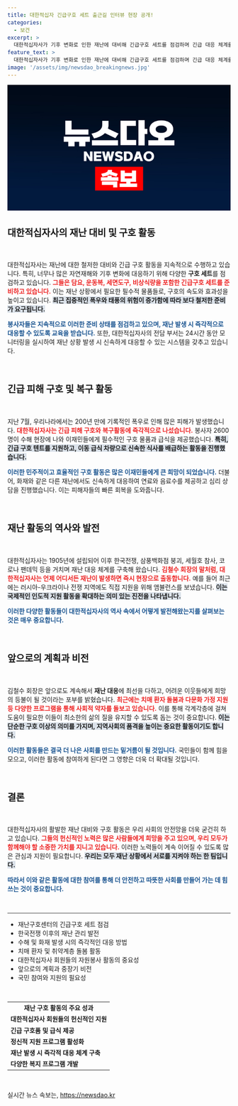```yaml
---
title: 대한적십자 긴급구호 세트 출근길 인터뷰 현장 공개!
categories:
  - 보건
excerpt: >
  대한적십자사가 기후 변화로 인한 재난에 대비해 긴급구호 세트를 점검하며 긴급 대응 체계를 강화하고 있습니다. 김철수 회장이 국제적 활동과 향후 계획을 밝히며, 재난 발생 시 언제든지 달려간다는 다짐을 전했습니다.
feature_text: >
  대한적십자사가 기후 변화로 인한 재난에 대비해 긴급구호 세트를 점검하며 긴급 대응 체계를 강화하고 있습니다. 김철수 회장이 국제적 활동과 향후 계획을 밝히며, 재난 발생 시 언제든지 달려간다는 다짐을 전했습니다.
image: '/assets/img/newsdao_breakingnews.jpg'
---
```


<p><img src="/assets/img/newsdao_breakingnews.jpg" alt="koreaapp 속보" /></p>

<h2 data-ke-size="size26">대한적십자사의 재난 대비 및 구호 활동</h2>

<p data-ke-size="size16">&nbsp;</p>

<p>대한적십자사는 재난에 대한 철저한 대비와 긴급 구호 활동을 지속적으로 수행하고 있습니다. 특히, 너무나 많은 자연재해와 기후 변화에 대응하기 위해 다양한 <strong>구호 세트</strong>를 점검하고 있습니다. <b><span style="color: #ee2323;">그들은 담요, 운동복, 세면도구, 비상식량을 포함한 긴급구호 세트를 준비하고 있습니다.</span></b> 이는 재난 상황에서 필요한 필수적 물품들로, 구호의 속도와 효과성을 높이고 있습니다. <b><span style="background-color: #21538527;">최근 집중적인 폭우와 태풍의 위험이 증가함에 따라 보다 철저한 준비가 요구됩니다.</span></b></p>

<p><b><span style="color: #1a5490;">봉사자들은 지속적으로 이러한 준비 상태를 점검하고 있으며, 재난 발생 시 즉각적으로 대응할 수 있도록 교육을 받습니다.</span></b> 또한, 대한적십자사의 전담 부서는 24시간 동안 모니터링을 실시하여 재난 상황 발생 시 신속하게 대응할 수 있는 시스템을 갖추고 있습니다.</p>

<p data-ke-size="size16">&nbsp;</p>

<h2 data-ke-size="size26">긴급 피해 구호 및 복구 활동</h2>

<p data-ke-size="size16">&nbsp;</p>

<p>지난 7월, 우리나라에서는 200년 만에 기록적인 폭우로 인해 많은 피해가 발생했습니다. <b><span style="color: #ee2323;">대한적십자사는 긴급 피해 구호와 복구활동에 즉각적으로 나섰습니다.</span></b> 봉사자 2600명이 수해 현장에 나와 이재민들에게 필수적인 구호 물품과 급식을 제공했습니다. <b><span style="background-color: #21538527;">특히, 긴급 구호 텐트를 지원하고, 이동 급식 차량으로 신속한 식사를 배급하는 활동을 진행했습니다.</span></b></p>

<p><b><span style="color: #1a5490;">이러한 민주적이고 효율적인 구호 활동은 많은 이재민들에게 큰 희망이 되었습니다.</span></b> 더불어, 화재와 같은 다른 재난에서도 신속하게 대응하여 연료와 음료수를 제공하고 심리 상담을 진행했습니다. 이는 피해자들의 빠른 회복을 도와줍니다.</p>

<p data-ke-size="size16">&nbsp;</p>

<h2 data-ke-size="size26">재난 활동의 역사와 발전</h2>

<p data-ke-size="size16">&nbsp;</p>

<p>대한적십자사는 1905년에 설립되어 이후 한국전쟁, 삼풍백화점 붕괴, 세월호 참사, 코로나 팬데믹 등을 거치며 재난 대응 체계를 구축해 왔습니다. <b><span style="color: #ee2323;">김철수 회장의 말처럼, 대한적십자사는 언제 어디서든 재난이 발생하면 즉시 현장으로 출동합니다.</span></b> 예를 들어 최근에는 러시아-우크라이나 전쟁 지역에도 직접 지원을 위해 앰뷸런스를 보냈습니다. <b><span style="background-color: #21538527;">이는 국제적인 인도적 지원 활동을 확대하는 의미 있는 진전을 나타냅니다.</span></b></p>

<p><b><span style="color: #1a5490;">이러한 다양한 활동들이 대한적십자사의 역사 속에서 어떻게 발전해왔는지를 살펴보는 것은 매우 중요합니다.</span></b> </p>

<p data-ke-size="size16">&nbsp;</p>

<h2 data-ke-size="size26">앞으로의 계획과 비전</h2>

<p data-ke-size="size16">&nbsp;</p>

<p>김철수 회장은 앞으로도 계속해서 <strong>재난 대응</strong>에 최선을 다하고, 어려운 이웃들에게 희망의 등불이 될 것이라는 포부를 밝혔습니다. <b><span style="color: #ee2323;">최근에는 치매 환자 돌봄과 다문화 가정 지원 등 다양한 프로그램을 통해 사회적 약자를 돌보고 있습니다.</span></b> 이를 통해 각계각층에 걸쳐 도움이 필요한 이들이 최소한의 삶의 질을 유지할 수 있도록 돕는 것이 중요합니다. <b><span style="background-color: #21538527;">이는 단순한 구호 이상의 의미를 가지며, 지역사회의 품격을 높이는 중요한 활동이기도 합니다.</span></b></p>

<p><b><span style="color: #1a5490;">이러한 활동들은 결국 더 나은 사회를 만드는 밑거름이 될 것입니다.</span></b> 국민들이 함께 힘을 모으고, 이러한 활동에 참여하게 된다면 그 영향은 더욱 더 확대될 것입니다.</p>

<p data-ke-size="size16">&nbsp;</p>

<h2 data-ke-size="size26">결론</h2>

<p data-ke-size="size16">&nbsp;</p>

<p>대한적십자사의 활발한 재난 대비와 구호 활동은 우리 사회의 안전망을 더욱 굳건히 하고 있습니다. <b><span style="color: #ee2323;">그들의 헌신적인 노력은 많은 사람들에게 희망을 주고 있으며, 우리 모두가 함께해야 할 소중한 가치를 지니고 있습니다.</span></b> 이러한 노력들이 계속 이어질 수 있도록 많은 관심과 지원이 필요합니다. <b><span style="background-color: #21538527;">우리는 모두 재난 상황에서 서로를 지켜야 하는 한 팀입니다.</span></b> </p>

<p><b><span style="color: #1a5490;">따라서 이와 같은 활동에 대한 참여를 통해 더 안전하고 따뜻한 사회를 만들어 가는 데 힘쓰는 것이 중요합니다.</span></b></p>

<p data-ke-size="size16">&nbsp;</p>

<hr style="height:1px;border:none;color:#333;background-color:#333;"/> 

<ul>
<li>재난구호센터의 긴급구호 세트 점검</li>
<li>한국전쟁 이후의 재난 관리 발전</li>
<li>수해 및 화재 발생 시의 즉각적인 대응 방법</li>
<li>치매 환자 및 취약계층 돌봄 활동</li>
<li>대한적십자사 회원들의 자원봉사 활동의 중요성</li>
<li>앞으로의 계획과 중장기 비전</li>
<li>국민 참여와 지원의 필요성</li>
</ul>

<p data-ke-size="size16">&nbsp;</p>

<table style="width:100%;">
<tr>
<td style="text-align: center; height: 17px;"><b>재난 구호 활동의 주요 성과</b></td>
</tr>
<tr>
<td><b>대한적십자사 회원들의 헌신적인 지원</b></td>
</tr>
<tr>
<td><b>긴급 구호품 및 급식 제공</b></td>
</tr>
<tr>
<td><b>정신적 지원 프로그램 활성화</b></td>
</tr>
<tr>
<td><b>재난 발생 시 즉각적 대응 체계 구축</b></td>
</tr>
<tr>
<td><b>다양한 복지 프로그램 개발</b></td>
</tr>
</table> 

<p data-ke-size="size16">&nbsp;</p>
실시간 뉴스 속보는, <a href="https://newsdao.kr" rel="dofollow">https://newsdao.kr</a>


